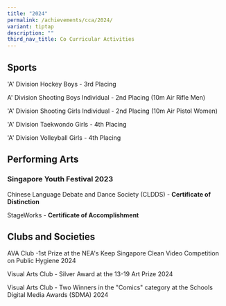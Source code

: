 ```yaml
---
title: "2024"
permalink: /achievements/cca/2024/
variant: tiptap
description: ""
third_nav_title: Co Curricular Activities
---
```

<h2>Sports</h2>
<p>'A' Division Hockey Boys - 3rd Placing</p>
<p>A' Division Shooting Boys Individual - 2nd Placing (10m Air Rifle Men)</p>
<p>'A' Division Shooting Girls Individual - 2nd Placing (10m Air Pistol Women)</p>
<p>'A' Division Taekwondo Girls - 4th Placing</p>
<p>'A' Division Volleyball Girls - 4th Placing</p>
<h2>Performing Arts</h2>
<h3>Singapore Youth Festival 2023</h3>
<p></p>
<p>Chinese Language Debate and Dance Society (CLDDS) - <strong>Certificate of Distinction</strong>
</p>
<p>StageWorks - <strong>Certificate of Accomplishment</strong>
</p>
<p></p>
<h2>Clubs and Societies</h2>
<p>AVA Club -1st Prize at the NEA's Keep Singapore Clean Video Competition
on Public Hygiene 2024</p>
<p></p>
<p>Visual Arts Club - Silver Award at the 13-19 Art Prize 2024</p>
<p></p>
<p>Visual Arts Club - Two Winners in the "Comics" category at the Schools
Digital Media Awards (SDMA) 2024</p>
<p></p>
<p></p>